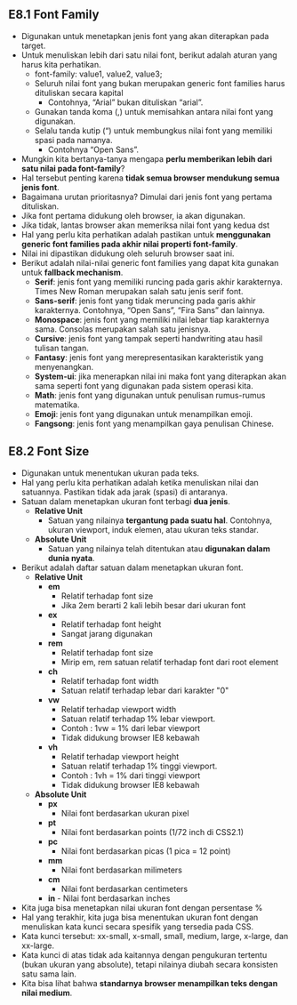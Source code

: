 ## E8.1 Font Family

- Digunakan untuk menetapkan jenis font yang akan diterapkan pada target.
- Untuk menuliskan lebih dari satu nilai font, berikut adalah aturan yang harus kita perhatikan.
  - font-family: value1, value2, value3;
  - Seluruh nilai font yang bukan merupakan generic font families harus dituliskan secara kapital
    - Contohnya, “Arial” bukan dituliskan “arial”.
  - Gunakan tanda koma (,) untuk memisahkan antara nilai font yang digunakan.
  - Selalu tanda kutip (“) untuk membungkus nilai font yang memiliki spasi pada namanya.
    - Contohnya “Open Sans”.
- Mungkin kita bertanya-tanya mengapa **perlu memberikan lebih dari satu nilai pada font-family**?
- Hal tersebut penting karena **tidak semua browser mendukung semua jenis font**.
- Bagaimana urutan prioritasnya? Dimulai dari jenis font yang pertama dituliskan.
- Jika font pertama didukung oleh browser, ia akan digunakan.
- Jika tidak, lantas browser akan memeriksa nilai font yang kedua dst
- Hal yang perlu kita perhatikan adalah pastikan untuk **menggunakan generic font families pada akhir nilai properti font-family**.
- Nilai ini dipastikan didukung oleh seluruh browser saat ini.
- Berikut adalah nilai-nilai generic font families yang dapat kita gunakan untuk **fallback mechanism**.
  - **Serif**: jenis font yang memiliki runcing pada garis akhir karakternya. Times New Roman merupakan salah satu jenis serif font.
  - **Sans-serif**: jenis font yang tidak meruncing pada garis akhir karakternya. Contohnya, “Open Sans”, “Fira Sans” dan lainnya.
  - **Monospace**: jenis font yang memiliki nilai lebar tiap karakternya sama. Consolas merupakan salah satu jenisnya.
  - **Cursive**: jenis font yang tampak seperti handwriting atau hasil tulisan tangan.
  - **Fantasy**: jenis font yang merepresentasikan karakteristik yang menyenangkan.
  - **System-ui**: jika menerapkan nilai ini maka font yang diterapkan akan sama seperti font yang digunakan pada sistem operasi kita.
  - **Math**: jenis font yang digunakan untuk penulisan rumus-rumus matematika.
  - **Emoji**: jenis font yang digunakan untuk menampilkan emoji.
  - **Fangsong**: jenis font yang menampilkan gaya penulisan Chinese.

## E8.2 Font Size

- Digunakan untuk menentukan ukuran pada teks.
- Hal yang perlu kita perhatikan adalah ketika menuliskan nilai dan satuannya. Pastikan tidak ada jarak (spasi) di antaranya.
- Satuan dalam menetapkan ukuran font terbagi **dua jenis**.
  - **Relative Unit**
    - Satuan yang nilainya **tergantung pada suatu hal**. Contohnya, ukuran viewport, induk elemen, atau ukuran teks standar.
  - **Absolute Unit**
    - Satuan yang nilainya telah ditentukan atau **digunakan dalam dunia nyata**.
- Berikut adalah daftar satuan dalam menetapkan ukuran font.
  - **Relative Unit**
    - **em**
      - Relatif terhadap font size
      - Jika 2em berarti 2 kali lebih besar dari ukuran font
    - **ex**
      - Relatif terhadap font height
      - Sangat jarang digunakan
    - **rem**
      - Relatif terhadap font size
      - Mirip em, rem satuan relatif terhadap font dari root element
    - **ch**
      - Relatif terhadap font width
      - Satuan relatif terhadap lebar dari karakter "0"
    - **vw**
      - Relatif terhadap viewport width
      - Satuan relatif terhadap 1% lebar viewport.
      - Contoh : 1vw = 1% dari lebar viewport
      - Tidak didukung browser IE8 kebawah
    - **vh**
      - Relatif terhadap viewport height
      - Satuan relatif terhadap 1% tinggi viewport.
      - Contoh : 1vh = 1% dari tinggi viewport
      - Tidak didukung browser IE8 kebawah
  - **Absolute Unit**
    - **px**
      - Nilai font berdasarkan ukuran pixel
    - **pt**
      - Nilai font berdasarkan points (1/72 inch di CSS2.1)
    - **pc**
      - Nilai font berdasarkan picas (1 pica = 12 point)
    - **mm**
      - Nilai font berdasarkan milimeters
    - **cm**
      - Nilai font berdasarkan centimeters
    - **in** - Nilai font berdasarkan inches
      <br>
- Kita juga bisa menetapkan nilai ukuran font dengan persentase %
- Hal yang terakhir, kita juga bisa menentukan ukuran font dengan menuliskan kata kunci secara spesifik yang tersedia pada CSS.
- Kata kunci tersebut: xx-small, x-small, small, medium, large, x-large, dan xx-large.
- Kata kunci di atas tidak ada kaitannya dengan pengukuran tertentu (bukan ukuran yang absolute), tetapi nilainya diubah secara konsisten satu sama lain.
- Kita bisa lihat bahwa **standarnya browser menampilkan teks dengan nilai medium**.
